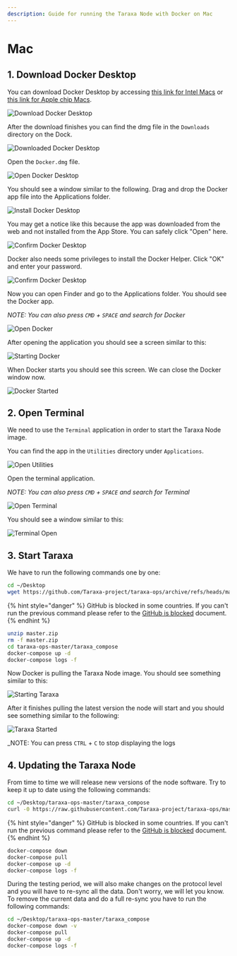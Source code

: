 ```yaml
---
description: Guide for running the Taraxa Node with Docker on Mac
---
```


# Mac

## 1. Download Docker Desktop

You can download Docker Desktop by accessing [this link for Intel Macs](https://desktop.docker.com/mac/stable/amd64/Docker.dmg?utm_source=docker&utm_medium=webreferral&utm_campaign=docs-driven-download-mac-amd64) or [this link for Apple chip Macs](https://desktop.docker.com/mac/stable/arm64/Docker.dmg?utm_source=docker&utm_medium=webreferral&utm_campaign=docs-driven-download-mac-arm64).

![Download Docker Desktop](../../.gitbook/assets/1-download.png)

After the download finishes you can find the dmg file in the `Downloads` directory on the Dock.

![Downloaded Docker Desktop](../../.gitbook/assets/2-downloaded.png)

Open the `Docker.dmg` file.

![Open Docker Desktop](../../.gitbook/assets/3-open.png)

You should see a window similar to the following. Drag and drop the Docker app file into the Applications folder.

![Install Docker Desktop](../../.gitbook/assets/4-install.png)

You may get a notice like this because the app was downloaded from the web and not installed from the App Store. You can safely click "Open" here.

![Confirm Docker Desktop](../../.gitbook/assets/5-allow.png)

Docker also needs some privileges to install the Docker Helper. Click "OK" and enter your password.

![Confirm Docker Desktop](../../.gitbook/assets/6-access.png)

Now you can open Finder and go to the Applications folder. You should see the Docker app.

_NOTE: You can also press `CMD` + `SPACE` and search for Docker_

![Open Docker](../../.gitbook/assets/8-docker.png)

After opening the application you should see a screen similar to this:

![Starting Docker](../../.gitbook/assets/9-starting.png)

When Docker starts you should see this screen. We can close the Docker window now.

![Docker Started](../../.gitbook/assets/10-started.png)

## 2. Open Terminal

We need to use the `Terminal` application in order to start the Taraxa Node image.

You can find the app in the `Utilities` directory under `Applications`.

![Open Utilities](../../.gitbook/assets/11-utilities.png)

Open the terminal application.

_NOTE: You can also press `CMD` + `SPACE` and search for Terminal_

![Open Terminal](../../.gitbook/assets/12-terminal.png)

You should see a window similar to this:

![Terminal Open](../../.gitbook/assets/13-terminal-open.png)

## 3. Start Taraxa

We have to run the following commands one by one:

```bash
cd ~/Desktop
wget https://github.com/Taraxa-project/taraxa-ops/archive/refs/heads/master.zip
```

{% hint style="danger" %}
GitHub is blocked in some countries. If you can't run the previous command please refer to the [GitHub is blocked](https://docs.taraxa.io/node-setup/testnet_node_setup/github_blocked) document.
{% endhint %}

```bash
unzip master.zip
rm -f master.zip
cd taraxa-ops-master/taraxa_compose
docker-compose up -d
docker-compose logs -f
```

Now Docker is pulling the Taraxa Node image. You should see something similar to this:

![Starting Taraxa](../../.gitbook/assets/14-starting.png)

After it finishes pulling the latest version the node will start and you should see something similar to the following:

![Taraxa Started](../../.gitbook/assets/15-started.png)

\_NOTE: You can press `CTRL` + `C` to stop displaying the logs

## 4. Updating the Taraxa Node

From time to time we will release new versions of the node software. Try to keep it up to date using the following commands:

```bash
cd ~/Desktop/taraxa-ops-master/taraxa_compose
curl -0 https://raw.githubusercontent.com/Taraxa-project/taraxa-ops/master/taraxa_compose/docker-compose.yml > docker-compose-new.yml && mv docker-compose-new.yml docker-compose.yml
```

{% hint style="danger" %}
GitHub is blocked in some countries. If you can't run the previous command please refer to the [GitHub is blocked](https://github.com/Taraxa-project/taraxa-documentation/tree/f4ee57d43b23f5ad4a2212fa5ec90254d9181f92/node-setup/testnet_node_setup/node-setup/github_blocked.md) document.
{% endhint %}

```bash
docker-compose down
docker-compose pull
docker-compose up -d
docker-compose logs -f
```

During the testing period, we will also make changes on the protocol level and you will have to re-sync all the data. Don't worry, we will let you know. To remove the current data and do a full re-sync you have to run the following commands:

```bash
cd ~/Desktop/taraxa-ops-master/taraxa_compose
docker-compose down -v
docker-compose pull
docker-compose up -d
docker-compose logs -f
```

